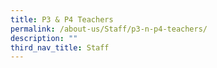 ```yaml
---
title: P3 & P4 Teachers
permalink: /about-us/Staff/p3-n-p4-teachers/
description: ""
third_nav_title: Staff
---
```

